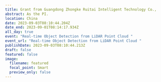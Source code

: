 ```yaml
---
title: Grant from Guangdong Zhongke Ruitai Intelligent Technology Co., Ltd
abstract: As the PI.
location: China
date: 2023-09-03T08:10:44.204Z
date_end: 2023-09-01T08:14:17.934Z
all_day: true
event: "Real-time Object Detection from LiDAR Point Cloud "
event_url: "Real-time Object Detection from LiDAR Point Cloud "
publishDate: 2023-09-03T08:10:44.213Z
draft: false
featured: false
image:
  filename: featured
  focal_point: Smart
  preview_only: false
---
```


